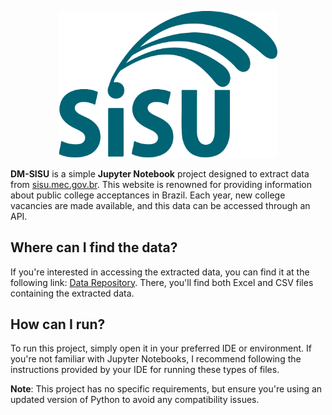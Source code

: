 <p align="center">
  <img width="350px" src="./.github/sisu-logo.png" alt="SISU" />
</p>

**DM-SISU** is a simple **Jupyter Notebook** project designed to extract data from [sisu.mec.gov.br](https://sisu.mec.gov.br). This website is renowned for providing information about public college acceptances in Brazil. Each year, new college vacancies are made available, and this data can be accessed through an API.

## Where can I find the data?

If you're interested in accessing the extracted data, you can find it at the following link: [Data Repository](https://drive.google.com/drive/folders/10crNoixU1iFUMOiZUHQL52ernK_pAUig?usp=drive_link). There, you'll find both Excel and CSV files containing the extracted data.

## How can I run?

To run this project, simply open it in your preferred IDE or environment. If you're not familiar with Jupyter Notebooks, I recommend following the instructions provided by your IDE for running these types of files.

**Note**: This project has no specific requirements, but ensure you're using an updated version of Python to avoid any compatibility issues.
